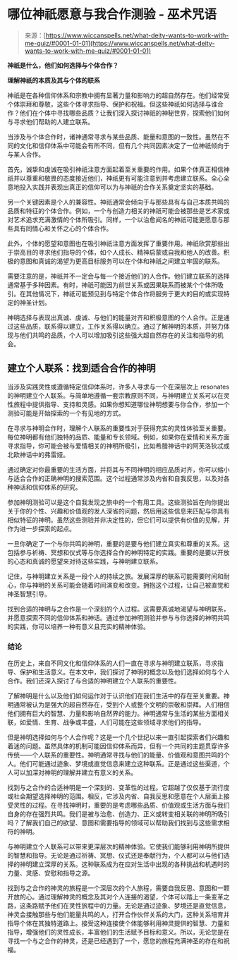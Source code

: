 <!--yml

category: 未分类

date: 2024-06-12 20:06:54

-->

# 哪位神祇愿意与我合作测验 - 巫术咒语

> 来源：[https://www.wiccanspells.net/what-deity-wants-to-work-with-me-quiz/#0001-01-01](https://www.wiccanspells.net/what-deity-wants-to-work-with-me-quiz/#0001-01-01)

**神祇是什么，他们如何选择与个体合作？**

**理解神祇的本质及其与个体的联系**

神祇是在各种信仰体系和宗教中拥有显著力量和影响力的超自然存在。他们经常受个体崇拜和尊敬，这些个体寻求指导、保护和祝福。但这些神祇如何选择与谁合作？他们在个体中寻找哪些品质？让我们深入探讨神祇的神秘世界，探索他们如何与寻求他们帮助的人建立联系。

当涉及与个体合作时，诸神通常寻求与某些品质、能量和意图的一致性。虽然在不同的文化和信仰体系中可能会有所不同，但有几个共同因素决定了一位神祇倾向于与某人合作。

首先，诚挚和虔诚在吸引神祇注意方面起着至关重要的作用。如果个体真正相信神祇并以尊重和敬畏的态度接近他们，神祇更有可能注意到并考虑建立联系。全心全意地投入实践并表现出真正的信仰可以为与神祇的合作关系奠定坚实的基础。

另一个关键因素是个人的兼容性。神祇通常会倾向于与那些具有与自己本质共鸣的品质和特征的个体合作。例如，一个与创造力相关的神祇可能会被那些是艺术家或对艺术追求充满激情的个体所吸引。同样，一个以治愈闻名的神祇可能更愿意与那些具有同情心和关怀之心的个体合作。

此外，个体的愿望和意图也在吸引神祇注意方面发挥了重要作用。神祇欣赏那些出于崇高目的寻求他们指导的个体，如个人成长、精神启蒙或自我和他人的改善。积极的意图和真诚的渴望为更高目标服务可以在个体和神祇之间建立牢固的联系。

需要注意的是，神祇并不一定会与每一个接近他们的人合作。他们建立联系的选择通常基于多种因素。有时，神祇可能因为前世关系或因果联系而被某个个体所吸引。在其他情况下，神祇可能预见到与特定个体合作将服务于更大的目的或实现特定的神圣计划。

神明选择与表现出真诚、虔诚、与他们的能量对齐和积极意图的个人合作。正是通过这些品质，联系得以建立，工作关系得以确立。通过了解神明的本质，并努力体现与他们共鸣的品质，个人可以增加吸引这些强大超自然存在的关注和指导的机会。

## 建立个人联系：找到适合合作的神明

当涉及实践灵性或遵循特定信仰体系时，许多人寻求与一个在深层次上 resonates 的神明建立个人联系。与简单地遵循一套宗教原则不同，与神明建立关系可以在灵性旅程中提供指导、支持和灵感。如果你想知道哪位神明想要与你合作，参加一个测验可能是开始探索的一个有见地的方式。

在寻求与神明合作时，理解个人联系的重要性对于获得充实的灵性体验至关重要。每位神明都有他们独特的品质、能量和专长领域。例如，如果你在爱情和关系方面寻求指导，你可能会被与爱情相关的神明所吸引，比如希腊神话中的阿芙洛狄忒或北欧神话中的弗雷娅。

通过确定对你最重要的生活方面，并将其与不同神明的相应品质对齐，你可以缩小与适合合作的正确神明的搜索范围。这个过程通常涉及内省和自我反思，以及对各种神话和信仰体系的研究。

参加神明测验可以是这个自我发现之旅中的一个有用工具。这些测验旨在向你提出关于你的个性、兴趣和价值观的发人深省的问题，然后用这些信息来匹配与你具有相似特征的神明。虽然这些测验并非决定性的，但它们可以提供有价值的见解，并作为进一步探索的起点。

一旦你确定了一个与你共鸣的神明，重要的是要与他们建立真实和尊重的关系。这包括参与祈祷、冥想和仪式等与你选择合作的神明特定的实践。重要的是要以开放的心态和真诚的愿望来对待这些实践，与神明建立联系。

记住，与神明建立关系是一段个人的持续之旅。发展深厚的联系可能需要时间和耐心，你与神明的关系可能会随着时间演变和改变。拥抱这个过程，让自己被直觉和神圣智慧引导。

找到合适的神明与之合作是一个深刻的个人过程。这需要真诚地渴望与神明联系，并愿意探索不同的信仰体系和神话。通过参加神明测验并参与与你选择的神明共鸣的实践，你可以培养一种有意义且充实的精神体验。

### 结论

在历史上，来自不同文化和信仰体系的人们一直在寻求与神明建立联系，寻求指导、保护和生活意义。在本文中，我们探讨了神明的概念以及他们选择如何与个人合作。我们还深入探讨了与合适的神明建立个人联系的重要性。

了解神明是什么以及他们如何运作对于认识他们在我们生活中的存在至关重要。神明通常被认为是强大的超自然存在，受到个人或整个文明的崇敬和崇拜。人们相信他们拥有巨大的智慧、力量和影响自然界的能力。神明通常与生活的某些方面相关联，如爱情、生育、战争或丰盛，人们可能在这些领域寻求他们的指导。

但是神明选择如何与个人合作呢？这是一个几个世纪以来一直引起探索者们兴趣和着迷的问题。虽然具体的机制可能因信仰体系而异，但有一个共同的主题贯穿许多传统——个人联系的重要性。神明通常寻找与他们的能量、价值观和意图共鸣的个人。他们可能通过迹象、梦境或直觉信息来建立这种联系。正是通过这些渠道，个人可以加深对神明的理解并建立有意义的关系。

找到与之合作的合适神明是一个深刻的、变革性的过程。它超越了仅仅基于流行度或社会期望选择神明的范围。相反，它涉及内省、自我反思和愿意在个人层面上接受灵性的过程。在寻找神明时，重要的是考虑哪些品质、价值观或生活方面与我们自身的存在强烈共鸣。我们是被与治愈、创造力、正义或转变相关联的神明所吸引吗？了解我们自己的欲望、意图和需要指导的领域可以帮助我们找到与这些需求相符的神明。

与神明建立个人联系可以带来更深层次的精神体验。它使我们能够利用神明所提供的智慧和指导。无论是通过祈祷、冥想、仪式还是奉献行为，个人都可以与他们选择的神明建立深厚的关系。这种联系成为在应对生活中出现的各种挑战和机遇时的力量、灵感、安慰和指导之源。

找到与之合作的神灵的旅程是一个深层次的个人旅程，需要自我反思、意图和一颗开放的心。通过理解神灵的概念及其对个人连接的渴望，个体可以踏上一条变革之路，这条路赋予他们在灵性旅程中的力量。无论是通过迹象、梦境还是直觉信息，神灵会接触那些与他们能量共鸣的人，打开合作伙伴关系的大门，这种关系培育并指导个体在其独特道路上。接受这种连接使个体能够利用神灵提供的智慧、力量和指导，增强他们的灵性成长，丰富他们的生活赋予目标和意义。所以，无论您是在寻找一个与之合作的神灵，还是已经遇到了一个，愿您的旅程充满神圣的存在和祝福。
